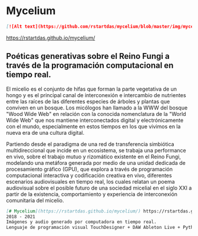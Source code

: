 # Mycelium
```markdown
[![Alt text](https://github.com/rstartdas/mycelium/blob/master/img/mycexxxxxx-jpg-peq.jpg)](https://rstartdas.github.io/mycelium/)
```
https://rstartdas.github.io/mycelium/

## Poéticas generativas sobre el Reino Fungi a través de la programación computacional en tiempo real.

El micelio es el conjunto de hifas que forman la parte vegetativa de un hongo y es el principal canal de interconexión e intercambio de nutrientes entre las raíces de las diferentes especies de árboles y plantas que conviven en un bosque. Los micólogos han llamado a la WWW del bosque "Wood Wide Web" en relación con la conocida nomenclatura de la "World Wide Web" que nos mantiene interconectados digital y electrónicamente con el mundo, especialmente en estos tiempos en los que vivimos en la nueva era de una cultura digital. 

Partiendo desde el paradigma de una red de transferencia simbiótica multidireccional que incide en un ecosistema, se trabaja una performance en vivo, sobre el trabajo mutuo y rizomático existente en el Reino Fungi, modelando una metáfora generada por medio de una unidad dedicada de procesamiento gráfico (GPU), que explora a través de programación computacional interactiva y codificación creativa en vivo, diferentes escenarios audiovisuales en tiempo real, los cuales relatan un poema audiovisual sobre el posible futuro de una sociedad micelial en el siglo XXI a partir de la existencia, comportamiento y experiencia de interconexión comunitaria del micelio.


```markdown
[# Mycelium](https://rstartdas.github.io/mycelium/) https://rstartdas.github.io/mycelium/
2018 - 2021
Imágenes y audio generado por computadora en tiempo real. 
Lenguaje de programación visual TouchDesigner + DAW Ableton Live + Python

```
